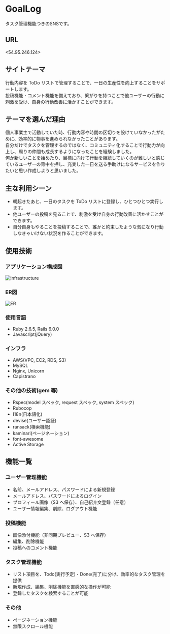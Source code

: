 # GoalLog

タスク管理機能つきのSNSです。

## URL
<54.95.246.124>

## サイトテーマ
行動内容を ToDo リストで管理することで、一日の生産性を向上することをサポートします。<br>
投稿機能・コメント機能を備えており、繋がりを持つことで他ユーザーの行動に刺激を受け、自身の行動改善に活かすことができます。

## テーマを選んだ理由
個人事業主で活動していた時、行動内容や時間の区切りを設けていなかったがために、効率的に物事を進められなかったことがあります。<br>
自分だけでタスクを管理するのではなく、コミュニティ化することで行動力が向上し、周りの仲間も成長するようになったことを経験しました。<br>
何か新しいことを始めたり、目標に向けて行動を継続していくのが難しいと感じているユーザーの背中を押し、充実した一日を送る手助けになるサービスを作りたいと思い作成しようと思いました。

## 主な利用シーン
- 朝起きたあと、一日のタスクを ToDo リストに登録し、ひとつひとつ実行します。
- 他ユーザーの投稿を見ることで、刺激を受け自身の行動改善に活かすことができます。
- 自分自身もやることを投稿することで、誰かと約束したような気になり行動しなきゃいけない状況を作ることができます。

## 使用技術

### アプリケーション構成図
![infrastructure](https://user-images.githubusercontent.com/68355754/93989968-83369b00-fdc5-11ea-9b10-6098f55cf413.png)

### ER図
![ER](https://user-images.githubusercontent.com/68355754/93990561-33a49f00-fdc6-11ea-8d86-065f32f35ab7.png)

### 使用言語
- Ruby 2.6.5, Rails 6.0.0
- Javascript(jQuery)

### インフラ
- AWS(VPC, EC2, RDS, S3)
- MySQL
- Nginx, Unicorn
- Capistrano

### その他の技術(gem 等)
- Rspec(model スペック, request スペック, system スペック)
- Rubocop
- I18n(日本語化)
- devise(ユーザー認証)
- ransack(検索機能)
- kaminari(ページネーション)
- font-awesome
- Active Storage

## 機能一覧

### ユーザー管理機能
- 名前、メールアドレス、パスワードによる新規登録
- メールアドレス、パスワードによるログイン
- プロフィール画像（S3 へ保存）、自己紹介文登録（任意）
- ユーザー情報編集、削除、ログアウト機能

### 投稿機能

- 画像添付機能（非同期プレビュー、S3 へ保存）
- 編集、削除機能
- 投稿へのコメント機能

### タスク管理機能

- リスト項目を、Todo(実行予定)・Done(完了)に分け、効率的なタスク管理を提供
- 新規作成、編集、削除機能を直感的な操作が可能
- 登録したタスクを検索することが可能

### その他

- ページネーション機能
- 無限スクロール機能